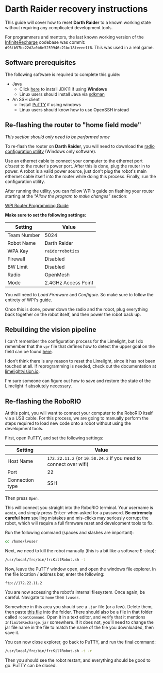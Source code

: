 # Darth Raider recovery instructions

This guide will cover how to reset **Darth Raider** to a known working state without requiring any complicated development tools.

For programmers and mentors, the last known working version of the [InfiniteRecharge](https://github.com/frc5024/InfiniteRecharge) codebase was commit: `d96fb57bc22d2a0b6e5259946c21bc18feeee1f8`. This was used in a real game.

## Software prerequisites

The following software is required to complete this guide:

- Java
  - Click [here](https://github.com/adoptium/temurin11-binaries/releases/download/jdk-11.0.13%2B8/OpenJDK11U-jdk_x86-32_windows_hotspot_11.0.13_8.msi) to install JDK11 if using **Windows**
  - Linux users should install Java via [sdkman](https://sdkman.io/)
- An SSH client
  - Install [PuTTY](https://the.earth.li/~sgtatham/putty/latest/w64/putty-64bit-0.76-installer.msi) if using windows
  - Linux users should know how to use OpenSSH instead

## Re-flashing the router to "home field mode"

*This section should only need to be performed once*

To re-flash the router on **Darth Raider**, you will need to download the [radio configuration utility](https://github.com/frc5024/backflip-reset/raw/master/firmware/radio/FRC_Radio_Configuration_20_0_0.exe) (Windows only software). 

Use an ethernet cable to connect your computer to the ethernet port *closest* to the router's power port. After this is done, plug the router in to power. A robot is a valid power source, just don't plug the robot's main ethernet cable itself into the router while doing this process. Finally, run the configuration utility.

After running the utility, you can follow WPI's guide on flashing your router starting at the *"Allow the program to make changes"* section:

[WPI Router Programming Guide](https://docs.wpilib.org/en/2020/docs/getting-started/getting-started-frc-control-system/radio-programming.html#allow-the-program-to-make-changes-if-prompted)

**Make sure to set the following settings:**

| Setting     | Value               |
|-------------|---------------------|
| Team Number | 5024                |
| Robot Name  | Darth Raider        |
| WPA Key     | `raiderrobotics`    |
| Firewall    | Disabled            |
| BW Limit    | Disabled            |
| Radio       | OpenMesh            |
| Mode        | 2.4GHz Access Point |

You will need to *Load Firmware* and *Configure*. So make sure to follow the entirety of WPI's guide.

Once this is done, power down the radio and the robot, plug everything back together on the robot itself, and then power the robot back up.

## Rebuilding the vision pipeline

I can't remember the configuration process for the Limelight, but I do remember that the `vpr` file that defines how to detect the upper goal on the field can be found [here](https://raw.githubusercontent.com/frc5024/InfiniteRecharge/master/src/main/limelight/2020default.vpr).

I don't think there is any reason to reset the Limelight, since it has not been touched at all. If reprogramming is needed, check out the documentation at [limelightvision.io](https://docs.limelightvision.io/en/latest/getting_started.html).

I'm sure someone can figure out how to save and restore the state of the Limelight if absolutely necessary.

## Re-flashing the RoboRIO

At this point, you will want to connect your computer to the RoboRIO itself via a USB cable. For this process, we are going to manually perform the steps required to load new code onto a robot without using the development tools.

First, open PuTTY, and set the following settings:

| Setting         | Value                                                              |
|-----------------|--------------------------------------------------------------------|
| Host Name       | `172.22.11.2` (or `10.50.24.2` if you *need* to connect over wifi) |
| Port            | 22                                                                 |
| Connection type | SSH                                                                |

Then press `Open`.

This will connect you straight into the RoboRIO terminal. Your username is `admin`, and simply press <kbd>Enter</kbd> when asked for a password. **Be extremely careful here** spelling mistakes and mis-clicks may seriously corrupt the robot, which will require a full firmware reset and development tools to fix.

Run the following command (spaces and slashes are important):

```sh
cd /home/lvuser
```

Next, we need to kill the robot manually (this is a bit like a software E-stop):

```sh
/usr/local/frc/bin/frcKillRobot.sh -t
```

Now, leave the PuTTY window open, and open the windows file explorer. In the file location / address bar, enter the following:

```text
ftp://172.22.11.2
```

You are now accessing the robot's internal filesystem. Once again, be careful. Navigate to `home` then `lvuser`.

Somewhere in this area you should see a `.jar` file (or a few). Delete them, then paste [this file](https://github.com/frc5024/backflip-reset/raw/master/firmware/roborio/InfiniteRecharge.jar) into the folder. There should also be a file in that folder called `robotCommand`. Open it in a text editor, and verify that it mentions `InfiniteRecharge.jar` somewhere. If it does not, you'll need to change the jar file name in the file to match the name of the file you downloaded, then save it.

You can now close explorer, go back to PuTTY, and run the final command:

```sh
/usr/local/frc/bin/frcKillRobot.sh -t -r
```

Then you should see the robot restart, and everything should be good to go. PuTTY can be closed.